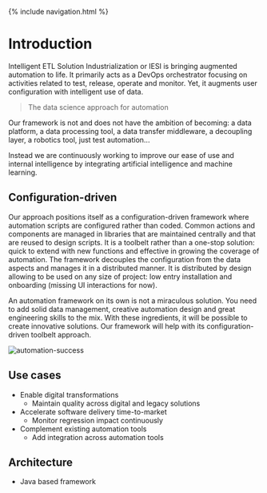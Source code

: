 {% include navigation.html %}

# Introduction

Intelligent ETL Solution Industrialization or IESI is bringing augmented automation to life. 
It primarily acts as a DevOps orchestrator focusing on activities related to test, release, operate and monitor. 
Yet, it augments user configuration with intelligent use of data. 

> The data science approach for automation

Our framework is not and does not have the ambition of becoming: a data platform, a data processing tool, a data transfer middleware, 
a decoupling layer, a robotics tool, just test automation...

Instead we are continuously working to improve our ease of use and internal intelligence by integrating artificial intelligence 
and machine learning.

## Configuration-driven

Our approach positions itself as a configuration-driven framework where automation scripts are configured rather than coded. 
Common actions and components are managed in libraries that are maintained centrally and that are reused to design scripts. 
It is a toolbelt rather than a one-stop solution: quick to extend with new functions and effective in growing the coverage of automation. 
The framework decouples the configuration from the data aspects and manages it in a distributed manner. 
It is distributed by design allowing to be used on any size of project: low entry installation and onboarding (missing UI interactions for now).

An automation framework on its own is not a miraculous solution. 
You need to add solid data management, creative automation design and great engineering skills to the mix. 
With these ingredients, it will be possible to create innovative solutions. 
Our framework will help with its configuration-driven toolbelt approach.


![automation-success](/{{site.repository}}/images/introduction/automation-success.png)

## Use cases

* Enable digital transformations
  * Maintain quality across digital and legacy solutions
* Accelerate software delivery time-to-market
  * Monitor regression impact continuously
* Complement existing automation tools
  * Add integration across automation tools

## Architecture

* Java based framework
